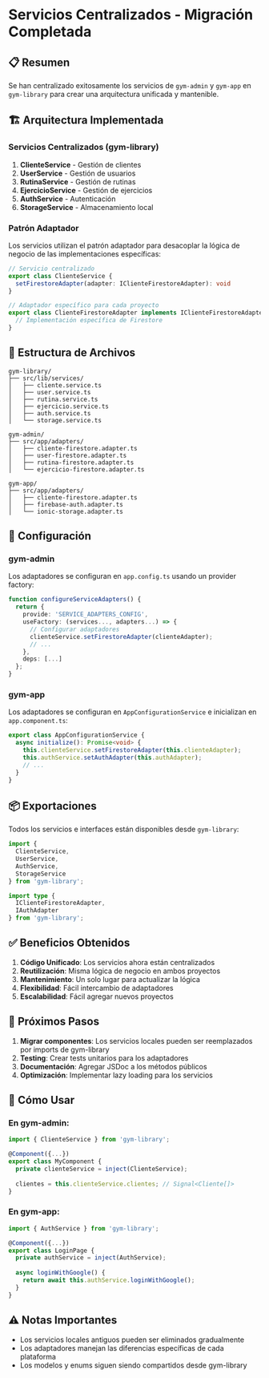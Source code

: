 # Servicios Centralizados - Migración Completada

## 📋 Resumen

Se han centralizado exitosamente los servicios de `gym-admin` y `gym-app` en `gym-library` para crear una arquitectura unificada y mantenible.

## 🏗️ Arquitectura Implementada

### Servicios Centralizados (gym-library)

1. **ClienteService** - Gestión de clientes
2. **UserService** - Gestión de usuarios  
3. **RutinaService** - Gestión de rutinas
4. **EjercicioService** - Gestión de ejercicios
5. **AuthService** - Autenticación
6. **StorageService** - Almacenamiento local

### Patrón Adaptador

Los servicios utilizan el patrón adaptador para desacoplar la lógica de negocio de las implementaciones específicas:

```typescript
// Servicio centralizado
export class ClienteService {
  setFirestoreAdapter(adapter: IClienteFirestoreAdapter): void
}

// Adaptador específico para cada proyecto
export class ClienteFirestoreAdapter implements IClienteFirestoreAdapter {
  // Implementación específica de Firestore
}
```

## 📁 Estructura de Archivos

```
gym-library/
├── src/lib/services/
│   ├── cliente.service.ts
│   ├── user.service.ts
│   ├── rutina.service.ts
│   ├── ejercicio.service.ts
│   ├── auth.service.ts
│   └── storage.service.ts

gym-admin/
├── src/app/adapters/
│   ├── cliente-firestore.adapter.ts
│   ├── user-firestore.adapter.ts
│   ├── rutina-firestore.adapter.ts
│   └── ejercicio-firestore.adapter.ts

gym-app/
├── src/app/adapters/
│   ├── cliente-firestore.adapter.ts
│   ├── firebase-auth.adapter.ts
│   └── ionic-storage.adapter.ts
```

## 🔧 Configuración

### gym-admin
Los adaptadores se configuran en `app.config.ts` usando un provider factory:

```typescript
function configureServiceAdapters() {
  return {
    provide: 'SERVICE_ADAPTERS_CONFIG',
    useFactory: (services..., adapters...) => {
      // Configurar adaptadores
      clienteService.setFirestoreAdapter(clienteAdapter);
      // ...
    },
    deps: [...]
  };
}
```

### gym-app
Los adaptadores se configuran en `AppConfigurationService` e inicializan en `app.component.ts`:

```typescript
export class AppConfigurationService {
  async initialize(): Promise<void> {
    this.clienteService.setFirestoreAdapter(this.clienteAdapter);
    this.authService.setAuthAdapter(this.authAdapter);
    // ...
  }
}
```

## 📦 Exportaciones

Todos los servicios e interfaces están disponibles desde `gym-library`:

```typescript
import { 
  ClienteService, 
  UserService, 
  AuthService, 
  StorageService 
} from 'gym-library';

import type { 
  IClienteFirestoreAdapter, 
  IAuthAdapter 
} from 'gym-library';
```

## ✅ Beneficios Obtenidos

1. **Código Unificado**: Los servicios ahora están centralizados
2. **Reutilización**: Misma lógica de negocio en ambos proyectos
3. **Mantenimiento**: Un solo lugar para actualizar la lógica
4. **Flexibilidad**: Fácil intercambio de adaptadores
5. **Escalabilidad**: Fácil agregar nuevos proyectos

## 🚀 Próximos Pasos

1. **Migrar componentes**: Los servicios locales pueden ser reemplazados por imports de gym-library
2. **Testing**: Crear tests unitarios para los adaptadores
3. **Documentación**: Agregar JSDoc a los métodos públicos
4. **Optimización**: Implementar lazy loading para los servicios

## 🔄 Cómo Usar

### En gym-admin:
```typescript
import { ClienteService } from 'gym-library';

@Component({...})
export class MyComponent {
  private clienteService = inject(ClienteService);
  
  clientes = this.clienteService.clientes; // Signal<Cliente[]>
}
```

### En gym-app:
```typescript
import { AuthService } from 'gym-library';

@Component({...})
export class LoginPage {
  private authService = inject(AuthService);
  
  async loginWithGoogle() {
    return await this.authService.loginWithGoogle();
  }
}
```

## ⚠️ Notas Importantes

- Los servicios locales antiguos pueden ser eliminados gradualmente
- Los adaptadores manejan las diferencias específicas de cada plataforma
- Los modelos y enums siguen siendo compartidos desde gym-library